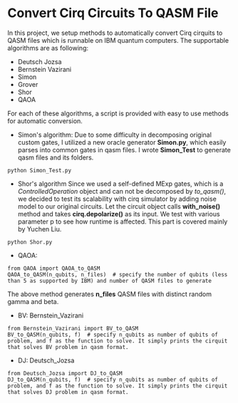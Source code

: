 # Convert Cirq Circuits To QASM File
In this project, we setup methods to automatically convert Cirq cirquits to QASM files which is runnable on IBM quantum computers. The supportable algorithms are as following:  
* Deutsch Jozsa  
* Bernstein Vazirani  
* Simon  
* Grover  
* Shor  
* QAOA  
  
For each of these algorithms, a script is provided with easy to use methods for automatic conversion.  


* Simon's algorithm:
Due to some difficulty in decomposing original custom gates, I utilized a new oracle generator **Simon.py**, which easily parses into common gates in qasm files.
I wrote **Simon_Test** to generate qasm files and its folders.
```angular2html
python Simon_Test.py
```
* Shor's algorithm
Since we used a self-defined MExp gates, which is a *ControlledOperation* object and can not be decomposed by *to_qasm()*, we decided to test its scalability with cirq simulator by adding noise model to our original circuits. Let the circuit object calls **with_noise()** method and takes **cirq.depolarize()** as its input. We test with various parameter p to see how runtime is affected. This part is covered mainly by Yuchen Liu.
```angular2html
python Shor.py
```
* QAOA:  
```
from QAOA import QAOA_to_QASM
QAOA_to_QASM(n_qubits, n_files)  # specify the number of qubits (less than 5 as supported by IBM) and number of QASM files to generate
```
The above method generates **n_files** QASM files with distinct random gamma and beta.

* BV: Bernstein_Vazirani 
```
from Bernstein_Vazirani import BV_to_QASM
BV_to_QASM(n_qubits, f)  # specify n_qubits as number of qubits of problem, and f as the function to solve. It simply prints the cirquit that solves BV problem in qasm format.
```

* DJ: Deutsch_Jozsa
```
from Deutsch_Jozsa import DJ_to_QASM
DJ_to_QASM(n_qubits, f)  # specify n_qubits as number of qubits of problem, and f as the function to solve. It simply prints the cirquit that solves DJ problem in qasm format.
```


